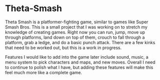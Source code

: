 # Theta-Smash

Theta Smash is a platformer-fighting game, similar to games like Super Smash Bros. This is a small project that I was working on to stretch my knowledge of creating games. Right now you can run, jump, move up through platforms, land down on top of them, crouch to fall through a platform, grab a ledge, and do a basic punch attack. There are a few kinks that need to be worked out, but this is a work in progress.

Features I would like to add into the game later include sound, music, a menu system to pick characters and maps, and new moves. Overall I need to continue to polish what I have, but adding these features will make this feel much more like a complete game.
